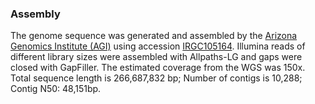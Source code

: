 ### Assembly

The genome sequence was generated and assembled by the [Arizona Genomics
Institute (AGI)](https://www.genome.arizona.edu/) using accession
[IRGC105164](http://www.omap.org/). Illumina reads of different library
sizes were assembled with Allpaths-LG and gaps were closed with
GapFiller. The estimated coverage from the WGS was 150x. Total sequence
length is 266,687,832 bp; Number of contigs is 10,288; Contig N50:
48,151bp.
